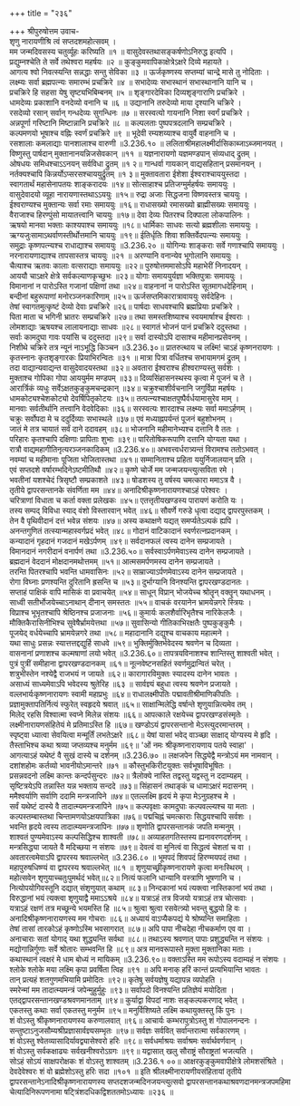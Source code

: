 +++
title = "२३६"

+++
श्रीपुरुषोत्तम उवाच-  
शृणु नारायणीश्रि त्वं सप्तदशमहोत्सवम् ।  
मम जन्मदिवसस्य चतुर्व्यूहः करिष्यति ॥१ ॥
वासुदेवस्तथासङ्कर्षणोऽनिरुद्ध इत्यपि ।  
प्रद्युम्नश्चेति ते सर्वे तथेश्वरा महर्षयः ॥२ ॥
कुङ्कुमवापिकाक्षेत्रेऽक्षरे दिव्ये महायते ।  
आगत्य श्वो निवत्स्यन्ति सन्नद्धाः सन्तु सेविका ॥३ ॥
ऊर्जकृष्णस्य सप्तम्यां चान्द्रे मासे तु नोदिताः ।  
लक्ष्म्यः सर्वा ब्रह्मपत्न्यः समारम्भं प्रचक्रिरे ॥४ ॥
सभादेव्यः सभास्थानं सभास्थानानि यानि च ।  
प्रचक्रिरे हि सहसा येषु सृष्ट्यभिबिम्बनम् ॥५ ॥
शृङ्गारदेविका दिव्यशृङ्गाराणि प्रचक्रिरे ।  
धामदेव्यः प्रकाशानि वनदेव्यो वनानि च ॥६ ॥
उद्यानानि तरुदेव्यो माया दृश्यानि चक्रिरे ।  
रसदेव्यो रसान् सर्वान् गन्धदेव्यः सुगन्धिनः ॥७ ॥
सरस्वत्यो गायनानि निशा स्वर्गं प्रचक्रिरे ।  
अन्नपूर्णा गरिष्टानि मिष्टान्नानि प्रचक्रिरे ॥८ ॥
कल्पलताः पुष्पपत्रदलानि सम्प्रचक्रिरे ।  
कल्पमणयो भूषाश्च वह्निः स्वर्णं प्रचक्रिरे ॥९ ॥
भूदेवी रम्यशय्याश्च वायुर्वै वाहनानि च ।  
रसशालाः कमलाद्याः पानशालाश्च वारुणी ॥3.236.१० ॥
ललिताश्रीमहालक्ष्मीर्दासिकाब्जाऽब्जमानयत् ।  
विष्णुस्तु पार्षदान् मुक्तानानयन्निजसेवकान् ॥११ ॥
यज्ञनारायणो यज्ञमण्डपान् संव्यधाद् द्रुतम् ।  
ओषधयः समिधश्चाऽऽनयन् सर्वविधा द्रुतम् ॥१ २॥
गान्धर्वा गायकान् वाद्यसहितान् प्रसमानयन् ।  
नर्तक्यश्चापि किन्नर्योऽप्सरसश्चाययुर्द्रुतम् ॥१ ३॥
मुक्तावतारा ईशेशा ईश्वराश्चाययुस्तदा ।  
स्वागतार्थं महासेनापतयः शाङ्करादयः ॥१४॥
सोत्साहाश्च प्रतिजग्मुर्महर्षयः समाययुः ।  
वासुदेवादयो व्यूहा नारायणास्तथाऽऽययुः ॥१५॥
रुद्रा अजाः सिद्धजना विष्णवस्तत्र चाययुः ।  
ईश्वराण्यश्च मुक्तान्यः सर्वा रमाः समाययुः ॥१६॥
राधासख्यो रमासख्यो ब्राह्मीसख्यः समाययुः ।  
वैराजाश्च हिरण्पुंसो मायातत्त्वानि चाययुः ॥१७॥
देवा देव्यः पितरश्च दिक्पाला लोकपालिनः ।  
ऋषयो मानवा भक्ताः काश्यपाश्च समाययुः ॥१८॥
धार्मिकाः साधवः सत्यो ब्रह्मशीलाः समाययुः ।  
ऋग्यजुःसामाऽथर्वाणस्तीर्थोत्तमानि चाययुः ॥१९॥
ईतिर्धृतिः शिवा शक्तिर्वेदपत्न्यः समाययुः ।  
समुद्राः कृष्णपत्न्यश्च राधाद्याश्च समाययुः ॥3.236.२० ॥
योगिन्यः शाङ्कराः सर्वे गणाश्चापि समाययुः ।  
नरनारायणाद्याश्च तापसास्तत्र चाययुः ॥२१ ॥
अरण्यानि वनान्येव भूगोलानि समाययुः ।  
चैत्याश्च ऋतवः कालाः वत्सराद्याः समाययुः ॥२२॥
पुरुषोत्तममासोऽपि महाभेरीं निनादयन् ।  
आययौ चाऽक्षरे क्षेत्रे सर्वकल्याणकृच्छुभः ॥२३॥
योगाः समाययुर्यज्ञा भक्तिपुत्राः समाययुः ।  
विमानानां न पारोऽस्ति गजानां पक्षिणां तथा ॥२४॥
वाहनानां न पारोऽस्ति सूतमागधदेहिनाम् ।  
बन्दीनां बहुरूपाणां मनोरञ्जनकारिणाम् ॥२५॥
ऊर्जसप्तमिकारात्रावाययुः सर्वदेहिनः ।  
तेषां स्वागतमुत्कृष्टं देव्यो देवाः प्रचक्रिरे ॥२६॥
पार्षदाः साधवश्चापि ब्रह्मप्रियाः प्रचक्रिरे ।  
पिता माता च भगिनी भ्रातरः सम्प्रचक्रिरे ॥२७॥
तथा समस्तशिष्याश्च स्वयमार्षाश्च ईश्वराः ।  
लोमशाद्याः ऋषयश्च लालायनाद्याः साधवः ॥२८॥
स्वागतं भोजनं पानं प्रचक्रिरे ददुस्तथा ।  
सर्वाः कामदुघा गावः पयांसि च ददुस्तदा ॥२९॥
सर्वा दास्योऽपि दासाश्च महीमानप्रसेवनम् ।  
निशीथे चक्रिरे तत्र न्यूनं नाऽभूद्धि किञ्चन ॥3.236.३०॥
प्रातरुत्थाय च लक्ष्मि! चाऽहं कृष्णनरायणः ।  
कृतस्नानः कृतशृङ्गारकः प्रियाभिरन्वितः ॥३१ ॥
मात्रा पित्रा वर्धितश्च सभायामगमं द्रुतम् ।  
तदा वाद्यान्यवाद्यन्त वासुदेवादयस्तथा ॥३२॥
अवतारा ईश्वराश्च हीश्वराण्यस्तु सर्वशः ।  
मुक्ताश्च गोपिका गोपा आययुर्मम मण्डपम् ॥३३॥
दिव्यसिंहासनस्थस्य कृत्वा मे पूजनं च ते ।  
आरार्त्रिकं व्यधुः सर्वेऽक्षतकुङ्कुमचन्द्रकान् ॥३४॥
चक्रुश्चाशीर्वचनानि जगुर्विप्रा महर्षयः ।  
धामकोट्यश्चेशकोट्यो देवर्षिपितृकोटयः ॥३५॥
तत्पत्न्यश्चाक्षतपुष्पैर्वर्धयामासुरेव माम् ।  
मानवाः सर्वतीर्थानि तत्त्वानि वेदवेदिकाः ॥३६॥
सरस्वत्यः शारदाश्च लक्ष्म्यः सर्वा ममाऽर्हणम् ।  
चक्रुः सर्वोपदा मे च ददुर्दिव्याः सभास्थले ॥३७॥
एवं मध्याह्नपर्यन्तं पूजनं बहुशोभनम् ।  
जातं मे तत्र चायातं सर्वं दाने ददावहम् ॥३८॥
भोजनानि महीमानेभ्यश्च दत्तानि वै ततः ।  
परिहारः कृतश्चापि दक्षिणाः प्रापिताः शुभाः ॥३९॥
पारितोषिकरूपाणि दत्तानि योग्यता यथा ।  
रात्रौ वाद्यमहागीतिनृत्यरञ्जनकादिकम् ॥3.236.४०॥
अभवत्त्वर्धरात्र्यन्तं विरामश्च ततोऽभवत् ।  
नवम्यां च महीमानाः पूजिता भोजितास्तथा ॥४१॥
सम्मानिताश्च प्रहिता ययुर्निजालयान् प्रति ।  
एवं सप्तदशे वर्षारम्भदिनेऽष्टमीतिथौ ॥४२॥
कृष्णे चोर्जे मम जन्मजयन्त्युत्सविता रमे ।  
भवतीनां यशश्चेदं त्रिसृष्टौ सम्प्रकाशते ॥४३॥
षोडशस्य तु वर्षस्य चमत्कारा ममाऽत्र वै ।  
तृतीये द्वापरसन्तानके संवर्णिता मम ॥४४॥
अनादिश्रीकृष्णनारायणश्चाऽहं परेश्वरः ।  
चरित्राणां विधाता च कर्ता वक्ता प्रलेखकः ॥४५॥
एतत्तृतीयखण्डस्य पारायणं करोति यः ।  
तस्य सम्पद् विविधा स्याद् वंशो विस्तारवान् भवेत् ॥४६॥
सौवर्णे गरुडे धृत्वा दद्याद् द्वापरपुस्तकम् ।  
तेन वै पृथिवीदानं दत्तं भवेन्न संशयः ॥४७॥
अस्य कथाक्षणे यद्यत् समर्प्यतेऽल्पकं ह्यपि ।  
अनन्तगुणितं तत्स्यान्महास्वर्गप्रदं भवेत् ॥४८॥
गोदानं वाटिकादानं स्वर्णरत्नप्रदानकम् ।  
कन्यादानं गृहदानं गजदानं मखेऽर्पणम् ॥४९॥
सर्वदानफलं त्वस्य दानेन सम्प्रजायते ।  
विमानदानं नगरीदानं वनार्पणं तथा ॥3.236.५०॥
सर्वस्वाऽर्पणमेवाऽस्य दानेन सम्प्रजायते ।  
ब्रह्मदानं वेददानं मोक्षदानमथोत्तमम् ॥५१॥
आत्मसमर्पणमस्य दानेन सम्प्रजायते ।  
तरन्ति पितरश्चापि भवन्ति धामवासिनः ॥५२॥
साम्राज्याऽर्पणमेवाऽस्य दानेन सम्प्रजायते ।  
रोगा विघ्नाः प्रणश्यन्ति दुरितानि ह्रसन्ति च ॥५३॥
दुर्भाग्यानि विनश्यन्ति द्वापरखण्डदानतः ।  
सप्ताहं पाक्षिकं वापि मासिकं वा प्रवाचयेत् ॥५४॥
साधून् विप्रान् भोजयेच्च श्रोतॄन् वक्तॄन् यथाधनम् ।  
साध्वी सतीर्भोजयेच्चाऽनाथान् दीनान् समस्ततः ॥५५॥
वाचकं वरयानेन भ्रामयेन्नगरे स्त्रियः ।  
विप्राश्च भूभृतश्चापि श्रेष्ठिनश्च प्रजाजनाः ॥५६॥
कुमार्यः कलशैर्वारिभृतैश्च नारिकेलजैः ।  
मौक्तिकैरासिनीभिश्च सुवेषैर्भ्रामयेत्तथा ॥५७॥
सुवासिन्यो गीतिकाभिरक्षतैः पुष्पकुङ्कुमैः ।  
पूजयेद् वर्धयेच्चापि भ्रामयेन्नगरे तथा ॥५८॥
महादानानि दद्युश्च वाचकाय महात्मने ।  
यथा साधुः प्रसन्नः स्यात्तत्तद्दद्युर्हि साधवे ॥५९॥
भुक्तिर्मुक्तिर्भवेदस्य श्रवणेन च दिव्यता ।  
वासनानां प्रणाशश्च कल्मषाणां लयो भवेत् ॥3.236.६०॥
तापत्रयविनाशश्च शान्तिस्तु शाश्वती भवेत् ।  
पुत्रं पुत्रीं समीहाना द्वापरखण्डदानकम् ॥६१॥
नूत्नवेष्टनसहितं स्वर्णमुद्रान्वितं चरेत् ।  
शत्रुभीस्तेन नश्येद्वै राजभयं न जायते ॥६२॥
कारागारविमुक्तः स्यादस्य दानेन भावतः ।  
असाध्यं साध्यमेवाऽपि भवेदस्य श्रुतेरिह ॥६३ ॥
सार्वज्ञ्यं बहुधा त्वस्य श्रवणेन प्रजायते ।  
वल्लभार्यःकृष्णनारायणः स्वामी महाप्रभुः ॥६४॥
राधालक्ष्मीपतिः पद्मावतीश्रीमाणिकीपतिः ।  
प्रज्ञामुक्तापतिर्नित्यं स्फुरेत् स्वहृदये श्रवात् ॥६५॥
साक्षान्मिलेद्धि वर्षान्ते शृणुयान्नित्यमेव तम् ।  
मिलेद् रहसि विश्वात्मा स्वप्ने मिलेन्न संशयः ॥६६॥
आपत्काले रक्षयेच्च द्वापरखण्डसंस्मृतेः ।  
लक्ष्मीनारायणसंहितेयं मे प्रतिमाऽस्ति हि ॥६७॥
खण्डोऽयं द्वापरसन्तानो मेऽस्त्युदरमान्तरम् ।  
स्पृष्ट्वा ध्यात्वा सेवयित्वा मन्मूर्तिं लभतेऽक्षरे ॥६८॥
येषां यासां भवेद् वाञ्च्छा साक्षाद् योग्यस्य मे हृदि ।  
तैस्ताभिश्च कथा श्रव्या जप्तव्यश्च मनुर्मम ॥६९॥
'ओं नमः श्रीकृष्णनारायणाय पतये स्वाहा' ।  
आगत्याऽहं यथेष्टं वै सुखं दास्ये च दर्शनम् ॥3.236.७० ॥
लक्षजपेन सिद्ध्येद्वै मन्त्रोऽयं मम नामवान् ।  
दशांशहोमः कर्तव्यो भावनीयोऽमान्तरे ॥७१ ॥
कौस्तुभकिरीटयुक्तः सर्वभूषाविभूषितः ।  
प्रसन्नवदनो लक्ष्मि कान्तः कन्दर्पसुन्दरः ॥७२॥
त्रैलोक्ये नास्ति तद्वस्तु यद्वस्तु न ददाम्यहम् ।  
सृष्टित्रयेऽपि तन्नास्ति यन्न भक्ताय सन्ददे ॥७३॥
सिंहासनं तथाङ्कं च धामाऽक्षरं मदासनम् ।  
ममैश्वर्याणि सर्वाणि ददामि मन्त्रजापिने ॥७४॥
एतल्लक्ष्मि हृदयं मे कृपा मेऽनुग्रहश्च मे ।  
सर्वं यथेष्टं दास्ये वै तादात्म्यमन्त्रजापिने ॥७५॥
कल्पवृक्षाः कामदुघाः कल्पवल्ल्यश्च या मताः ।  
कल्पस्तम्बास्तथा चिन्तामणयोऽक्षयपात्रिका ॥७६॥
पद्मचिह्नं चमत्काराः सिद्धयश्चापि सर्वशः ।  
भवन्ति हृदये त्वस्य तादात्म्यमन्त्रजापिनः ॥७७॥
शृणोति द्वापरसन्तानकं जपति मन्मनुम् ।  
शाश्वतं पुण्यमेवाऽस्य कल्पसिद्धिश्च शाश्वती ॥७८॥
अव्याहतगतिस्तस्य ह्यनावरणदर्शनम् ।  
मन्त्रसिद्ध्या जायते वै मदिच्छया न संशयः ॥७९॥
देवत्वं वा मुनित्वं वा सिद्धत्वं चेशतां च वा ।  
अवतारत्वमेवाऽपि द्वापरस्य श्रवाल्लभेत् ॥3.236.८० ॥
भूमपदं शिवपदं हिरण्मयपदं तथा ।  
महापुरुषधिष्ण्यं वा द्वापरस्य श्रवाल्लभेत् ॥८१ ॥
शृणुयाच्छ्रीकृष्णनारायणे कृत्वा मनःस्थिरम् ।  
महोत्सवेन शृणुयाच्चतुःपुमर्थदं भवेत्॥८२॥
नित्यं फलानि धान्यानि वस्त्राणि भूषणानि च ।  
नित्योपयोगिवस्तूनि दद्यात् संशृणुयात् कथाम् ॥८३॥
निन्दकानां भयं त्यक्त्वा नास्तिकानां भयं तथा ।  
विरुद्धानां भयं त्यक्त्वा शृणुयाद्वै ममाऽऽश्रये ॥८४॥
यत्राऽहं तत्र विजयो यत्राऽहं तत्र चोत्सवाः ।  
यत्राऽहं रक्षणं तत्र मच्छून्ये भयमस्ति हि ॥८५॥
श्रुत्वा श्रुत्वा रसवेत्त्र्यो भवन्तु बुद्धयो हि वः ।  
अनादिश्रीकृष्णनारायणस्य मम गोचराः ॥८६॥
अध्यायं वाऽप्यैकपद्यं ये श्रोष्यन्ति समाहिताः ।  
तेषां तासां तारकोऽहं कृष्णोऽस्मि भवसागरात् ॥८७॥
अपि पापा नीचदेहा नीचकर्माण एव वा ।  
अनाचाराः सतां योगाद् यथा शुद्ध्यन्ति सर्वथा ॥८८॥
तथाऽस्य श्रवणात् पापाः प्रशुद्ध्यन्ति न संशयः ।  
मद्योगान्निर्गुणाः सर्वे श्रोतारः सम्भवन्ति हि ॥८९॥
अत्र मानवरूपास्ते मुक्ता मुक्तानिका मताः ।  
कथास्थानं त्वक्षरं मे धाम बोध्यं न मायिकम् ॥3.236.९०॥
वक्ताऽस्ति मम रूपोऽस्य वदाम्यहं न संशयः ।  
श्लोके श्लोके मया लक्ष्मि कृपा प्रवर्षिता त्विह ॥९१ ॥
अपि मनाक् हरिं कान्तं प्रत्यभियान्ति भावतः ।  
तान् प्रत्यहं शतगुणमभियामि प्रमोदितः ॥९२॥
कृतेषु सर्वयज्ञेषु यद्यापन्न व्यपोहति ।  
स्मरेन्मां मम तादात्म्यमन्त्रं जपेन्मुहुर्मुहुः ॥९३॥
सर्वापदो विनश्यन्ति प्रतिज्ञेयं मयोदिता ।  
एतद्द्वापरसन्तानखण्डश्रवणमानताम् ॥९४॥
कुर्याद्वा विपदां नाशः सङ्कल्पकरणाद् भवेत् ।  
एकतस्तु कथाः सर्वा एकतस्तु मनुर्मम ॥९५॥
मनुर्विशिष्यते लक्ष्मि कथायुक्तस्तु किं पुनः ।  
शं वोऽस्तु श्रीकृष्णनारायणस्य करुणालवात् ॥९६॥
आचार्यः कम्भरापुत्रोऽस्तु शं गोपालनन्दनः ।  
सन्तुष्टाऽनुजसौम्यश्रीप्रज्ञासार्वज्ञ्यसम्भृतः ॥९७॥
सर्वज्ञः सर्ववित् सर्वान्तरात्मा सर्वकारणम् ।  
शं वोऽस्तु श्वेतव्यासादिर्यावद्व्यासेश्वरो हरिः ॥९८॥
सर्वधर्माश्रयः सर्वाश्रमः सर्वार्थवर्णवान् ।  
शं वोऽस्तु सर्वकक्षाढ्यः सर्वखनीश्वरोऽग्रगः ॥९९॥
यद्वासात् खलु सौराष्ट्रं सौराष्ट्रतां भजत्यति ।  
सोऽहं सोऽयं साक्षपरोक्षकः शं वोऽस्तु शाश्वतम् ॥3.236.१ ००॥
आक्षरकुङ्कुमवापीक्षेत्रे लोमशसंश्रिते ।  
देवदेवेश्वरः शं वो ब्रह्मेशोऽस्तु हरिः सदा ॥१०१ ॥
इति श्रीलक्ष्मीनारायणीयसंहितायां तृतीये द्वापरसन्तानेऽनादिश्रीकृष्णनारायणस्य सप्तदशजन्मदिनजयन्त्युत्सवो द्वापरसन्तानकथाश्रवणदानमन्त्रजपमहिमा चेत्यादिनिरूपणनामा षट्त्रिंशदधिकद्विशततमोऽध्यायः ॥२३६ ॥
    
